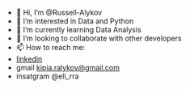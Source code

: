 - 👋 Hi, I’m @Russell-Alykov
- 👀 I’m interested in Data and Python
- 🌱 I’m currently learning Data Analysis
- 💞️ I’m looking to collaborate with other developers
- 📫 How to reach me:  
- [linkedin](https://linkedin.com/in/ruslan-alykov)
- gmail kipia.ralykov@gmail.com
- insatgram @ell_rra

<!---
Russell-Alykov/Russell-Alykov is a ✨ special ✨ repository because its `README.md` (this file) appears on your GitHub profile.
You can click the Preview link to take a look at your changes.
--->
